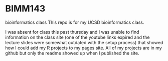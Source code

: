 # BIMM143
bioinformatics class
This repo is for my UCSD bioinformatics class. 

I was absent for class this past thursday and I was unable to find information on the class site (one of the youtube links expired and the lecture slides were somewhat outdated with the setup process) that showed how I could add my R projects to my pages site. All of my projects are in my github but only the readme showed up when I published the site.
